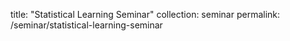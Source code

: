 title: "Statistical Learning Seminar"
collection: seminar
permalink: /seminar/statistical-learning-seminar